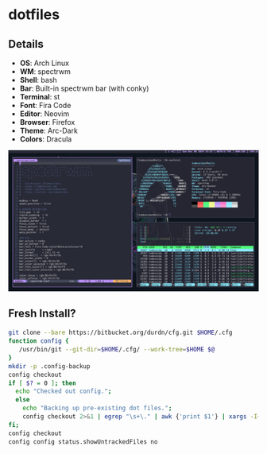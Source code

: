 # dotfiles

## Details
+ **OS**: Arch Linux
+ **WM**: spectrwm
+ **Shell**: bash
+ **Bar**: Built-in spectrwm bar (with conky)
+ **Terminal**: st
+ **Font**: Fira Code
+ **Editor**: Neovim
+ **Browser**: Firefox
+ **Theme**: Arc-Dark
+ **Colors**: Dracula

![Screenshot](./Pictures/2019-12-08-Screenshot.png)

## Fresh Install?
```bash
git clone --bare https://bitbucket.org/durdn/cfg.git $HOME/.cfg
function config {
   /usr/bin/git --git-dir=$HOME/.cfg/ --work-tree=$HOME $@
}
mkdir -p .config-backup
config checkout
if [ $? = 0 ]; then
  echo "Checked out config.";
  else
    echo "Backing up pre-existing dot files.";
    config checkout 2>&1 | egrep "\s+\." | awk {'print $1'} | xargs -I{} mv {} .config-backup/{}
fi;
config checkout
config config status.showUntrackedFiles no
```
